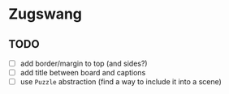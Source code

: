 # Zugswang

## TODO
- [ ] add border/margin to top (and sides?)
- [ ] add title between board and captions
- [ ] use `Puzzle` abstraction (find a way to include it into a scene)
